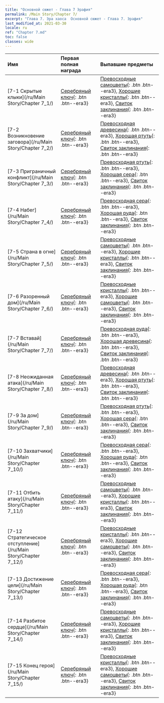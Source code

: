 ```yaml
---
title: "Основной сюжет - Глава 7 Эрафия"
permalink: /Main Story/Chapter 7/
excerpt: "Глава 7. Эра хаоса  Основной сюжет - Глава 7. Эрафия"
last_modified_at: 2021-03-30
locale: ru
ref: "Chapter 7.md"
toc: false
classes: wide
---
```


  | Имя |  Первая полная награда | Выпавшие предметы |
  |:------------|:------------|:------------| 
  | [7-1 Скрытые клыки](/ru/Main Story/Chapter 7_1/) | [Серебряный ключ](/ru/Items/con_693/){: .btn .btn--era3} | [Превосходные самоцветы](/ru/Items/mat_23/){: .btn .btn--era3}, [Хорошие кристаллы](/ru/Items/mat_17/){: .btn .btn--era3}, [Свиток заклинания](/ru/Items/con_694/){: .btn .btn--era3} |
  | [7-2 Возникновение заговора](/ru/Main Story/Chapter 7_2/) | [Серебряный ключ](/ru/Items/con_693/){: .btn .btn--era3} | [Превосходная древесина](/ru/Items/mat_20/){: .btn .btn--era3}, [Хорошая ртуть](/ru/Items/mat_14/){: .btn .btn--era3}, [Свиток заклинания](/ru/Items/con_694/){: .btn .btn--era3} |
  | [7-3 Приграничный конфликт](/ru/Main Story/Chapter 7_3/) | [Серебряный ключ](/ru/Items/con_693/){: .btn .btn--era3} | [Превосходная ртуть](/ru/Items/mat_21/){: .btn .btn--era3}, [Хорошая сера](/ru/Items/mat_15/){: .btn .btn--era3}, [Свиток заклинания](/ru/Items/con_694/){: .btn .btn--era3} |
  | [7-4 Набег](/ru/Main Story/Chapter 7_4/) | [Серебряный ключ](/ru/Items/con_693/){: .btn .btn--era3} | [Превосходная сера](/ru/Items/mat_22/){: .btn .btn--era3}, [Хорошая руда](/ru/Items/mat_12/){: .btn .btn--era3}, [Свиток заклинания](/ru/Items/con_694/){: .btn .btn--era3} |
  | [7-5 Страна в огне](/ru/Main Story/Chapter 7_5/) | [Серебряный ключ](/ru/Items/con_693/){: .btn .btn--era3} | [Превосходные самоцветы](/ru/Items/mat_23/){: .btn .btn--era3}, [Хорошие кристаллы](/ru/Items/mat_17/){: .btn .btn--era3}, [Свиток заклинания](/ru/Items/con_694/){: .btn .btn--era3} |
  | [7-6 Разоренный дом](/ru/Main Story/Chapter 7_6/) | [Серебряный ключ](/ru/Items/con_693/){: .btn .btn--era3} | [Превосходные кристаллы](/ru/Items/mat_24/){: .btn .btn--era3}, [Хорошие самоцветы](/ru/Items/mat_16/){: .btn .btn--era3}, [Свиток заклинания](/ru/Items/con_694/){: .btn .btn--era3} |
  | [7-7 Вставай](/ru/Main Story/Chapter 7_7/) | [Серебряный ключ](/ru/Items/con_693/){: .btn .btn--era3} | [Превосходная руда](/ru/Items/mat_19/){: .btn .btn--era3}, [Хорошая древесина](/ru/Items/mat_13/){: .btn .btn--era3}, [Свиток заклинания](/ru/Items/con_694/){: .btn .btn--era3} |
  | [7-8 Неожиданная атака](/ru/Main Story/Chapter 7_8/) | [Серебряный ключ](/ru/Items/con_693/){: .btn .btn--era3} | [Превосходная древесина](/ru/Items/mat_20/){: .btn .btn--era3}, [Хорошая ртуть](/ru/Items/mat_14/){: .btn .btn--era3}, [Свиток заклинания](/ru/Items/con_694/){: .btn .btn--era3} |
  | [7-9 За дом](/ru/Main Story/Chapter 7_9/) | [Серебряный ключ](/ru/Items/con_693/){: .btn .btn--era3} | [Превосходная ртуть](/ru/Items/mat_21/){: .btn .btn--era3}, [Хорошая сера](/ru/Items/mat_15/){: .btn .btn--era3}, [Свиток заклинания](/ru/Items/con_694/){: .btn .btn--era3} |
  | [7-10 Захватчики](/ru/Main Story/Chapter 7_10/) | [Серебряный ключ](/ru/Items/con_693/){: .btn .btn--era3} | [Превосходная сера](/ru/Items/mat_22/){: .btn .btn--era3}, [Хорошая руда](/ru/Items/mat_12/){: .btn .btn--era3}, [Свиток заклинания](/ru/Items/con_694/){: .btn .btn--era3} |
  | [7-11 Отбить атаку](/ru/Main Story/Chapter 7_11/) | [Серебряный ключ](/ru/Items/con_693/){: .btn .btn--era3} | [Превосходные самоцветы](/ru/Items/mat_23/){: .btn .btn--era3}, [Хорошие кристаллы](/ru/Items/mat_17/){: .btn .btn--era3}, [Свиток заклинания](/ru/Items/con_694/){: .btn .btn--era3} |
  | [7-12 Стратегическое отступление](/ru/Main Story/Chapter 7_12/) | [Серебряный ключ](/ru/Items/con_693/){: .btn .btn--era3} | [Превосходные кристаллы](/ru/Items/mat_24/){: .btn .btn--era3}, [Хорошие самоцветы](/ru/Items/mat_16/){: .btn .btn--era3}, [Свиток заклинания](/ru/Items/con_694/){: .btn .btn--era3} |
  | [7-13 Достижение цели](/ru/Main Story/Chapter 7_13/) | [Серебряный ключ](/ru/Items/con_693/){: .btn .btn--era3} | [Превосходная сера](/ru/Items/mat_22/){: .btn .btn--era3}, [Хорошая руда](/ru/Items/mat_12/){: .btn .btn--era3}, [Свиток заклинания](/ru/Items/con_694/){: .btn .btn--era3} |
  | [7-14 Разбитое сердце](/ru/Main Story/Chapter 7_14/) | [Серебряный ключ](/ru/Items/con_693/){: .btn .btn--era3} | [Превосходные самоцветы](/ru/Items/mat_23/){: .btn .btn--era3}, [Хорошие кристаллы](/ru/Items/mat_17/){: .btn .btn--era3}, [Свиток заклинания](/ru/Items/con_694/){: .btn .btn--era3} |
  | [7-15 Конец героя](/ru/Main Story/Chapter 7_15/) | [Серебряный ключ](/ru/Items/con_693/){: .btn .btn--era3} | [Превосходные кристаллы](/ru/Items/mat_24/){: .btn .btn--era3}, [Хорошие самоцветы](/ru/Items/mat_16/){: .btn .btn--era3}, [Свиток заклинания](/ru/Items/con_694/){: .btn .btn--era3} |
